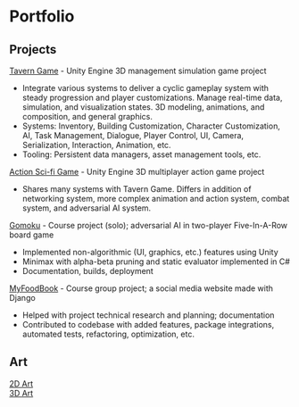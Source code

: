 # Portfolio

## Projects
[Tavern Game]() - Unity Engine 3D management simulation game project 
-   Integrate various systems to deliver a cyclic gameplay system with steady progression and player customizations. Manage real-time data, simulation,  and visualization states. 3D modeling, animations, and composition, and general graphics.
-   Systems: Inventory, Building Customization, Character Customization, AI, Task Management, Dialogue, Player Control, UI, Camera, Serialization, Interaction, Animation, etc.
-   Tooling: Persistent data managers, asset management tools, etc.
  
[Action Sci-fi Game]() - Unity Engine 3D multiplayer action game project
-   Shares many systems with Tavern Game.  Differs in addition of networking system, more complex animation and action system, combat system, and adversarial AI system.

[Gomoku](https://github.com/khncao/gomoku) - Course project (solo); adversarial AI in two-player Five-In-A-Row board game
-	Implemented non-algorithmic (UI, graphics, etc.) features using Unity
-	Minimax with alpha-beta pruning and static evaluator implemented in C#
-	Documentation, builds, deployment
  
[MyFoodBook](https://github.com/BenBamboozled/myFoodBook) - Course group project; a social media website made with Django
-	Helped with project technical research and planning; documentation
-	Contributed to codebase with added features, package integrations, automated tests, refactoring, optimization, etc.

## Art
[2D Art](2dArt.md)  
[3D Art](3dArt.md)